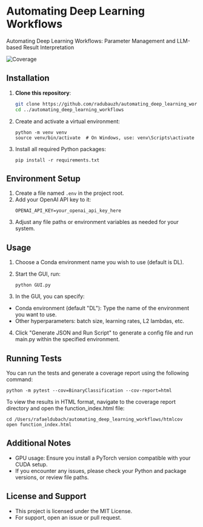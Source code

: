 # Automating Deep Learning Workflows
Automating Deep Learning Workflows: Parameter Management and LLM-based Result Interpretation

![Coverage](https://img.shields.io/badge/Coverage-82%25-brightgreen)

## Installation

1. **Clone this repository**:
   ```bash
   git clone https://github.com/radubauzh/automating_deep_learning_workflows.git
   cd ../automating_deep_learning_workflows
   ```
2. Create and activate a virtual environment:
   ```
   python -m venv venv
   source venv/bin/activate  # On Windows, use: venv\Scripts\activate
   ```
3. Install all required Python packages:
   ```
   pip install -r requirements.txt
   ```

## Environment Setup

1. Create a file named `.env` in the project root.  
2. Add your OpenAI API key to it:
   ```
   OPENAI_API_KEY=your_openai_api_key_here
   ```
3. Adjust any file paths or environment variables as needed for your system.

## Usage

1. Choose a Conda environment name you wish to use (default is DL).

2. Start the GUI, run:
   ```
   python GUI.py
   ```

3. In the GUI, you can specify:
- Conda environment (default "DL"): Type the name of the environment you want to use.
- Other hyperparameters: batch size, learning rates, L2 lambdas, etc.
4. Click "Generate JSON and Run Script" to generate a config file and run main.py within the specified environment.

## Running Tests
You can run the tests and generate a coverage report using the following command:

```
python -m pytest --cov=BinaryClassification --cov-report=html
```

To view the results in HTML format, navigate to the coverage report directory and open the function_index.html file:

```
cd /Users/rafaeldubach/automating_deep_learning_workflows/htmlcov
open function_index.html
```

## Additional Notes

- GPU usage: Ensure you install a PyTorch version compatible with your CUDA setup.
- If you encounter any issues, please check your Python and package versions, or review file paths.

## License and Support

- This project is licensed under the MIT License.
- For support, open an issue or pull request.
